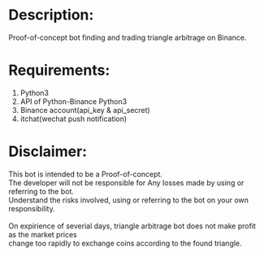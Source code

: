 # Description:
Proof-of-concept bot finding and trading triangle arbitrage on Binance.
# Requirements:
1. Python3<br> 
2. API of Python-Binance Python3<br>
3. Binance account(api_key & api_secret)<br>
4. itchat(wechat push notification)
# Disclaimer:
This bot is intended to be a Proof-of-concept.<br> 
The developer will not be responsible for Any losses made by using or referring to the bot.<br>
Understand the risks involved, using or referring to the bot on your own responsibility.<br><br>
On expirience of severial days, triangle arbitrage bot does not make profit as the market prices<br>
change too rapidly to exchange coins according to the found triangle.
